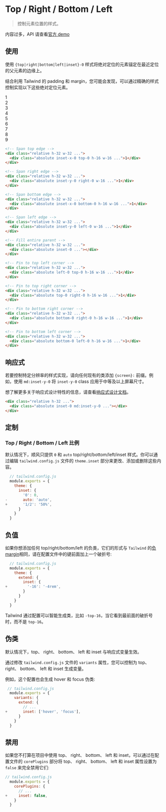 # Top / Right / Bottom / Left

> 控制元素位置的样式。

内容过多，API 请查看[官方 demo](https://tailwindcss.com/docs/top-right-bottom-left)

## 使用

使用 `{top|right|bottom|left|inset}-0` 样式将绝对定位的元素锚定在最近定位的父元素的边缘上。

结合利用 Tailwind 的 padding 和 margin，您可能会发现，可以通过精确的样式控制实现以下这些绝对定位元素。

<div class="grid grid-cols-2 gap-4 sm:grid-cols-3 md:grid-cols-4">
  <div class="relative p-2 h-32 w-32 bg-emerald-300 bg-stripes bg-stripes-white rounded-md">
    <div class="absolute inset-x-0 top-0 h-16 bg-emerald-500 text-white font-extrabold text-2xl flex items-center justify-center rounded-md">1</div>
  </div>
  <div class="relative p-2 h-32 w-32 bg-emerald-300 bg-stripes bg-stripes-white rounded-md">
    <div class="absolute inset-y-0 right-0 w-16 bg-emerald-500 text-white font-extrabold text-2xl flex items-center justify-center rounded-md">2</div>
  </div>
  <div class="relative p-2 h-32 w-32 bg-emerald-300 bg-stripes bg-stripes-white rounded-md">
    <div class="absolute inset-x-0 bottom-0 h-16 bg-emerald-500 text-white font-extrabold text-2xl flex items-center justify-center rounded-md">3</div>
  </div>
  <div class="relative p-2 h-32 w-32 bg-emerald-300 bg-stripes bg-stripes-white rounded-md">
    <div class="absolute inset-y-0 left-0 w-16 bg-emerald-500 text-white font-extrabold text-2xl flex items-center justify-center rounded-md">4</div>
  </div>
  <div class="relative p-2 h-32 w-32 bg-emerald-300 bg-stripes bg-stripes-white rounded-md">
    <div class="absolute inset-0 bg-emerald-500 text-white font-extrabold text-2xl flex items-center justify-center rounded-md">5</div>
  </div>
  <div class="relative p-2 h-32 w-32 bg-emerald-300 bg-stripes bg-stripes-white rounded-md">
    <div class="absolute left-0 top-0 h-16 w-16 bg-emerald-500 text-white font-extrabold text-2xl flex items-center justify-center rounded-md">6</div>
  </div>
  <div class="relative p-2 h-32 w-32 bg-emerald-300 bg-stripes bg-stripes-white rounded-md">
    <div class="absolute top-0 right-0 h-16 w-16 bg-emerald-500 text-white font-extrabold text-2xl flex items-center justify-center rounded-md">7</div>
  </div>
  <div class="relative p-2 h-32 w-32 bg-emerald-300 bg-stripes bg-stripes-white rounded-md">
    <div class="absolute right-0 bottom-0 h-16 w-16 bg-emerald-500 text-white font-extrabold text-2xl flex items-center justify-center rounded-md">8</div>
  </div>
  <div class="relative p-2 h-32 w-32 bg-emerald-300 bg-stripes bg-stripes-white rounded-md">
    <div class="absolute bottom-0 left-0 h-16 w-16 bg-emerald-500 text-white font-extrabold text-2xl flex items-center justify-center rounded-md">9</div>
  </div>
</div>

```html
<!-- Span top edge -->
<div class="relative h-32 w-32 ...">
  <div class="absolute inset-x-0 top-0 h-16 w-16 ...">1</div>
</div>

<!-- Span right edge -->
<div class="relative h-32 w-32 ...">
  <div class="absolute inset-y-0 right-0 w-16 ...">1</div>
</div>

<!-- Span bottom edge -->
<div class="relative h-32 w-32 ...">
  <div class="absolute inset-x-0 bottom-0 h-16 w-16 ...">1</div>
</div>

<!-- Span left edge -->
<div class="relative h-32 w-32 ...">
  <div class="absolute inset-y-0 left-0 w-16 ...">1</div>
</div>

<!-- Fill entire parent -->
<div class="relative h-32 w-32 ...">
  <div class="absolute inset-0 ..."></div>
</div>

<!-- Pin to top left corner -->
<div class="relative h-32 w-32 ...">
  <div class="absolute left-0 top-0 h-16 w-16 ...">1</div>
</div>

<!-- Pin to top right corner -->
<div class="relative h-32 w-32 ...">
  <div class="absolute top-0 right-0 h-16 w-16 ...">1</div>
</div>

<!-- Pin to bottom right corner -->
<div class="relative h-32 w-32 ...">
  <div class="absolute bottom-0 right-0 h-16 w-16 ...">1</div>
</div>

<!-- Pin to bottom left corner -->
<div class="relative h-32 w-32 ...">
  <div class="absolute bottom-0 left-0 h-16 w-16 ...">1</div>
</div>
```

## 响应式

若要控制特定分辨率的样式实现，请向任何现有的类添加 `{screen}:` 前缀。例如，使用 `md:inset-y-0` 将 `inset-y-0` class 应用于中等及以上屏幕尺寸。

想了解更多关于响应式设计特性的信息，请查看[响应式设计文档](https://tailwindcss.com/docs/responsive-design)。

```html
<div class="relative h-32 ...">
  <div class="absolute inset-0 md:inset-y-0 ..."></div>
</div>
```

## 定制

### Top / Right / Bottom / Left 比例

默认情况下，顺风只提供 `0` 和 `auto` top/right/bottom/left/inset 样式。你可以通过编辑 `tailwind.config.js` 文件的 `theme.inset` 部分来更改、添加或删除这些内容。

```js
  // tailwind.config.js
  module.exports = {
    theme: {
      inset: {
        '0': 0,
-       auto: 'auto',
+       '1/2': '50%',
      }
    }
  }
```

## 负值

如果你想添加任何 top/right/bottom/left 的负类，它们的形式与 `Tailwind` 的[负 margin](https://tailwindcss.com/docs/margin#negative-margins)相同，请在配置文件中的键前面加上一个破折号:

```js
  // tailwind.config.js
  module.exports = {
    theme: {
      extend: {
        inset: {
+         '-16': '-4rem',
        }
      }
    }
  }
```

Tailwind 通过配置可以智能生成类，比如 `-top-16`，当它看到最前面的破折号时，而不是 `top-16`。

## 伪类

默认情况下，top、 right、 bottom、 left 和 inset 与响应式变量生效。

通过修改 `tailwind.config.js` 文件的 `variants` 属性，您可以控制为 top、 right、 bottom、 left 和 inset 生成变量。

例如，这个配置也会生成 hover 和 focus 伪类:

```js
 // tailwind.config.js
  module.exports = {
    variants: {
      extend: {
        // ...
+       inset: ['hover', 'focus'],
      }
    }
  }
```

## 禁用

如果您不打算在项目中使用 top、 right、 bottom、 left 和 inset，可以通过在配置文件的 `corePlugins` 部分将 top、 right、 bottom、 left 和 inset 属性设置为 `false` 来完全禁用它们:

```js
// tailwind.config.js
  module.exports = {
    corePlugins: {
      // ...
+     inset: false,
    }
  }
```
